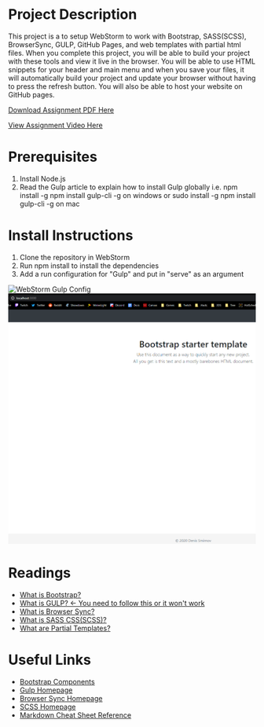 # Project Description
This project is a to setup WebStorm to work with Bootstrap, SASS(SCSS), BrowserSync, GULP, GitHub Pages, and web templates 
with partial html files.  When you complete this project, you will be able to build your project with these tools and 
view it live in the browser. You will be able to use HTML snippets for your header and main menu and when you save your 
files, it will automatically build your project and update your browser without having to press the refresh button.  You will also be able to host your website on GitHub pages.

[Download Assignment PDF Here](BootStrapBrowserSyncGulp-Homework.pdf)

[View Assignment Video Here](https://youtu.be/rusniDSzXGs)

# Prerequisites
1. Install Node.js
2. Read the Gulp article to explain how to install Gulp globally i.e. npm install -g npm install gulp-cli -g on windows or sudo install -g npm install gulp-cli -g on mac

# Install Instructions
1.  Clone the repository in WebStorm
2.  Run npm install to install the dependencies
3.  Add a run configuration for "Gulp" and put in "serve" as an argument

![WebStorm Gulp Config](screenshots/gulp.png)
![WebStorm Gulp Config](screenshots/running.png)

# Readings
* [What is Bootstrap?](https://www.tutorialrepublic.com/twitter-bootstrap-tutorial/)
* [What is GULP? <- You need to follow this or it won't work](https://www.sitepoint.com/introduction-gulp-js/)
* [What is Browser Sync?](https://torquemag.io/2017/06/automate-workflow-browsersync/)
* [What is SASS CSS(SCSS)?](https://sass-lang.com/guide)
* [What are Partial Templates?](https://github.com/xkxd/gulp-html-partial)

# Useful Links
* [Bootstrap Components](https://getbootstrap.com/2.3.2/components.html)
* [Gulp Homepage](https://gulpjs.com)
* [Browser Sync Homepage](https://browsersync.io)
* [SCSS Homepage](https://sass-lang.com/guide)
* [Markdown Cheat Sheet Reference](https://github.com/adam-p/markdown-here/wiki/Markdown-Cheatsheet)